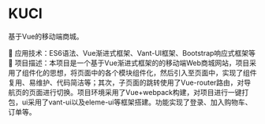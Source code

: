 # KUCI
基于Vue的移动端商城。


	应用技术：ES6语法、Vue渐进式框架、Vant-UI框架、Bootstrap响应式框架等
	项目描述：本项目是一个基于Vue渐进式框架的的移动端Web商城网站，项目采用了组件化的思想，将页面中的各个模块组件化，然后引入至页面中，实现了组件复用、易维护、代码简洁等；其次，子页面的跳转使用了Vue-router路由，对导航页的页面进行切换。项目环境采用了Vue+webpack构建，对项目进行一键打包，ui采用了vant-ui以及eleme-ui等框架搭建。功能实现了登录、加入购物车、订单等。


